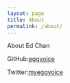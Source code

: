```yaml
---
layout: page
title: About
permalink: /about/
---
```


About Ed Chan

GitHub:[eggvoice](https://github.com/eggvoice)

Twitter:[myeggvoice](https://twitter.com/myeggvoice)
